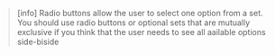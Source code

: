 
>[info] Radio buttons allow the user to select one option from a set. You should use radio buttons or optional sets that are mutually exclusive if you think that the user needs to see all aailable options side-biside










